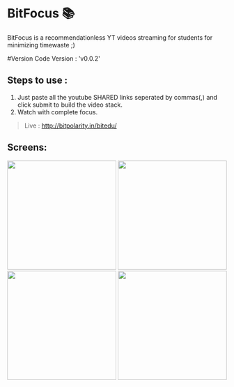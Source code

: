 # BitFocus 📚
BitFocus is a recommendationless YT videos streaming for students for minimizing timewaste ;)

#Version Code
  Version : 'v0.0.2'

## Steps to use :
1. Just paste all the youtube SHARED links seperated by commas(,) and click submit to build the video stack.
2. Watch with complete focus.

>Live : http://bitpolarity.in/bitedu/

## Screens:
<p float="left">
  <img src="https://github.com/arpitmaurya/SUAS/blob/main/Screenshots/Screenshot%20from%202021-01-18%2022-38-21.png" width="250" />
  <img src="https://github.com/arpitmaurya/SUAS/blob/main/Screenshots/Screenshot%20from%202021-01-18%2022-38-32.png" width="250" /> 
  <img src="https://github.com/arpitmaurya/SUAS/blob/main/Screenshots/Screenshot%20from%202021-01-18%2022-38-46.png" width="250" />
  <img src="https://github.com/arpitmaurya/SUAS/blob/main/Screenshots/Screenshot%20from%202021-01-18%2022-38-58.png" width="250" />
</p>
